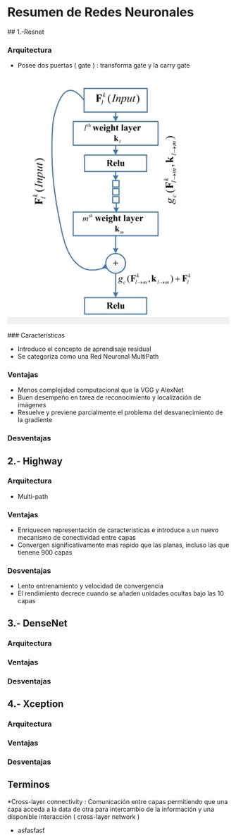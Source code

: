 <p align="center" color="red">
 <h1>Resumen de Redes Neuronales </h1>
</p>
## 1.-Resnet

### Arquitectura

* Posee dos puertas ( gate ) : transforma gate y la carry gate
<p align="center">
<img src="highway.png">
</p>
### Características

* Introduco el concepto de aprendisaje residual
* Se categoriza como una Red Neuronal MultiPath



### Ventajas

* Menos complejidad computacional que la VGG y AlexNet 
* Buen desempeño en tarea de reconocimiento y localización de imágenes
* Resuelve y previene parcialmente el problema del desvanecimiento de la gradiente

### Desventajas



## 2.- Highway 

### Arquitectura

* Multi-path 

### Ventajas

*  Enriquecen representación de caracteristicas e introduce a un nuevo mecanismo de conectividad entre capas
*  Convergen significativamente mas rapido que las planas, incluso las que tienene 900 capas

### Desventajas

* Lento entrenamiento y velocidad de convergencia
* El rendimiento decrece cuando se añaden unidades ocultas bajo las 10 capas

## 3.- DenseNet

### Arquitectura

### Ventajas


### Desventajas


## 4.- Xception

### Arquitectura

### Ventajas


### Desventajas




## Terminos

*Cross-layer connectivity : Comunicación entre capas permitiendo que una capa acceda a la data de otra para intercambio de la información y una disponible interacción ( cross-layer network )
* asfasfasf

